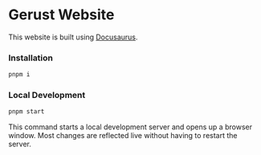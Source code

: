 # Gerust Website

This website is built using [Docusaurus].

### Installation

```sh
pnpm i
```

### Local Development

```sh
pnpm start
```

This command starts a local development server and opens up a browser window. Most changes are reflected live without having to restart the server.

[Docusaurus]: https://docusaurus.io/ "Build optimized websites quickly, focus on your content | Docusaurus"